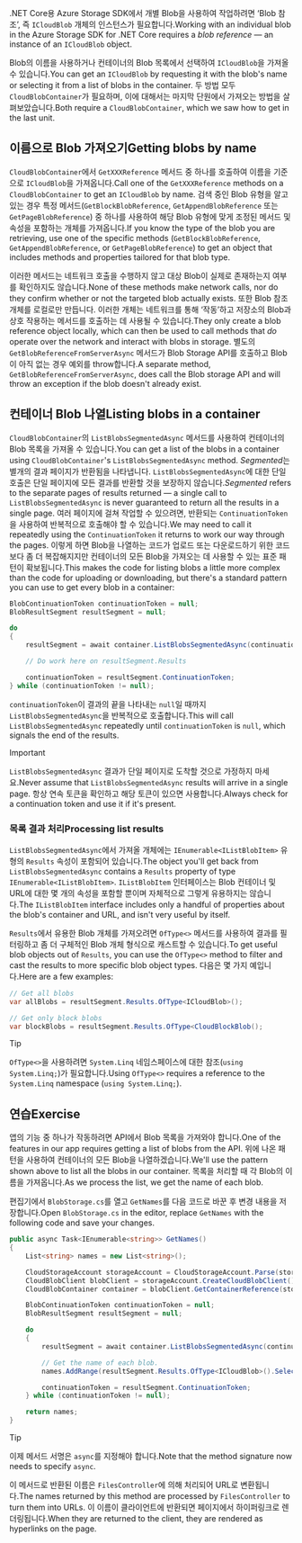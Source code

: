 <span data-ttu-id="34be3-101">.NET Core용 Azure Storage SDK에서 개별 Blob을 사용하여 작업하려면 ‘Blob 참조’, 즉 `ICloudBlob` 개체의 인스턴스가 필요합니다.</span><span class="sxs-lookup"><span data-stu-id="34be3-101">Working with an individual blob in the Azure Storage SDK for .NET Core requires a *blob reference* &mdash; an instance of an `ICloudBlob` object.</span></span>

<span data-ttu-id="34be3-102">Blob의 이름을 사용하거나 컨테이너의 Blob 목록에서 선택하여 `ICloudBlob`을 가져올 수 있습니다.</span><span class="sxs-lookup"><span data-stu-id="34be3-102">You can get an `ICloudBlob` by requesting it with the blob's name or selecting it from a list of blobs in the container.</span></span> <span data-ttu-id="34be3-103">두 방법 모두 `CloudBlobContainer`가 필요하며, 이에 대해서는 마지막 단원에서 가져오는 방법을 살펴보았습니다.</span><span class="sxs-lookup"><span data-stu-id="34be3-103">Both require a `CloudBlobContainer`, which we saw how to get in the last unit.</span></span>

## <a name="getting-blobs-by-name"></a><span data-ttu-id="34be3-104">이름으로 Blob 가져오기</span><span class="sxs-lookup"><span data-stu-id="34be3-104">Getting blobs by name</span></span>

<span data-ttu-id="34be3-105">`CloudBlobContainer`에서 `GetXXXReference` 메서드 중 하나를 호출하여 이름을 기준으로 `ICloudBlob`을 가져옵니다.</span><span class="sxs-lookup"><span data-stu-id="34be3-105">Call one of the `GetXXXReference` methods on a `CloudBlobContainer` to get an `ICloudBlob` by name.</span></span> <span data-ttu-id="34be3-106">검색 중인 Blob 유형을 알고 있는 경우 특정 메서드(`GetBlockBlobReference`, `GetAppendBlobReference` 또는 `GetPageBlobReference`) 중 하나를 사용하여 해당 Blob 유형에 맞게 조정된 메서드 및 속성을 포함하는 개체를 가져옵니다.</span><span class="sxs-lookup"><span data-stu-id="34be3-106">If you know the type of the blob you are retrieving, use one of the specific methods (`GetBlockBlobReference`, `GetAppendBlobReference`, or `GetPageBlobReference`) to get an object that includes methods and properties tailored for that blob type.</span></span>

<span data-ttu-id="34be3-107">이러한 메서드는 네트워크 호출을 수행하지 않고 대상 Blob이 실제로 존재하는지 여부를 확인하지도 않습니다.</span><span class="sxs-lookup"><span data-stu-id="34be3-107">None of these methods make network calls, nor do they confirm whether or not the targeted blob actually exists.</span></span> <span data-ttu-id="34be3-108">또한 Blob 참조 개체를 로컬로만 만듭니다. 이러한 개체는 네트워크를 통해 ‘작동’하고 저장소의 Blob과 상호 작용하는 메서드를 호출하는 데 사용될 수 있습니다.</span><span class="sxs-lookup"><span data-stu-id="34be3-108">They only create a blob reference object locally, which can then be used to call methods that *do* operate over the network and interact with blobs in storage.</span></span> <span data-ttu-id="34be3-109">별도의 `GetBlobReferenceFromServerAsync` 메서드가 Blob Storage API를 호출하고 Blob이 아직 없는 경우 예외를 throw합니다.</span><span class="sxs-lookup"><span data-stu-id="34be3-109">A separate method, `GetBlobReferenceFromServerAsync`, does call the Blob storage API and will throw an exception if the blob doesn't already exist.</span></span>

## <a name="listing-blobs-in-a-container"></a><span data-ttu-id="34be3-110">컨테이너 Blob 나열</span><span class="sxs-lookup"><span data-stu-id="34be3-110">Listing blobs in a container</span></span>

<span data-ttu-id="34be3-111">`CloudBlobContainer`의 `ListBlobsSegmentedAsync` 메서드를 사용하여 컨테이너의 Blob 목록을 가져올 수 있습니다.</span><span class="sxs-lookup"><span data-stu-id="34be3-111">You can get a list of the blobs in a container using `CloudBlobContainer`'s `ListBlobsSegmentedAsync` method.</span></span> <span data-ttu-id="34be3-112">*Segmented*는 별개의 결과 페이지가 반환됨을 나타냅니다. `ListBlobsSegmentedAsync`에 대한 단일 호출은 단일 페이지에 모든 결과를 반환할 것을 보장하지 않습니다.</span><span class="sxs-lookup"><span data-stu-id="34be3-112">*Segmented* refers to the separate pages of results returned &mdash; a single call to `ListBlobsSegmentedAsync` is never guaranteed to return all the results in a single page.</span></span> <span data-ttu-id="34be3-113">여러 페이지에 걸쳐 작업할 수 있으려면, 반환되는 `ContinuationToken`을 사용하여 반복적으로 호출해야 할 수 있습니다.</span><span class="sxs-lookup"><span data-stu-id="34be3-113">We may need to call it repeatedly using the `ContinuationToken` it returns to work our way through the pages.</span></span> <span data-ttu-id="34be3-114">이렇게 하면 Blob을 나열하는 코드가 업로드 또는 다운로드하기 위한 코드보다 좀 더 복잡해지지만 컨테이너의 모든 Blob을 가져오는 데 사용할 수 있는 표준 패턴이 확보됩니다.</span><span class="sxs-lookup"><span data-stu-id="34be3-114">This makes the code for listing blobs a little more complex than the code for uploading or downloading, but there's a standard pattern you can use to get every blob in a container:</span></span>

```csharp
BlobContinuationToken continuationToken = null;
BlobResultSegment resultSegment = null;

do
{
    resultSegment = await container.ListBlobsSegmentedAsync(continuationToken);

    // Do work here on resultSegment.Results

    continuationToken = resultSegment.ContinuationToken;
} while (continuationToken != null);
```

<span data-ttu-id="34be3-115">`continuationToken`이 결과의 끝을 나타내는 `null`일 때까지 `ListBlobsSegmentedAsync`을 반복적으로 호출합니다.</span><span class="sxs-lookup"><span data-stu-id="34be3-115">This will call `ListBlobsSegmentedAsync` repeatedly until `continuationToken` is `null`, which signals the end of the results.</span></span>

> [!IMPORTANT]
> <span data-ttu-id="34be3-116">`ListBlobsSegmentedAsync` 결과가 단일 페이지로 도착할 것으로 가정하지 마세요.</span><span class="sxs-lookup"><span data-stu-id="34be3-116">Never assume that `ListBlobsSegmentedAsync` results will arrive in a single page.</span></span> <span data-ttu-id="34be3-117">항상 연속 토큰을 확인하고 해당 토큰이 있으면 사용합니다.</span><span class="sxs-lookup"><span data-stu-id="34be3-117">Always check for a continuation token and use it if it's present.</span></span>

### <a name="processing-list-results"></a><span data-ttu-id="34be3-118">목록 결과 처리</span><span class="sxs-lookup"><span data-stu-id="34be3-118">Processing list results</span></span>

<span data-ttu-id="34be3-119">`ListBlobsSegmentedAsync`에서 가져올 개체에는 `IEnumerable<IListBlobItem>` 유형의 `Results` 속성이 포함되어 있습니다.</span><span class="sxs-lookup"><span data-stu-id="34be3-119">The object you'll get back from `ListBlobsSegmentedAsync` contains a `Results` property of type `IEnumerable<IListBlobItem>`.</span></span> <span data-ttu-id="34be3-120">`IListBlobItem` 인터페이스는 Blob 컨테이너 및 URL에 대한 몇 개의 속성을 포함할 뿐이며 자체적으로 그렇게 유용하지는 않습니다.</span><span class="sxs-lookup"><span data-stu-id="34be3-120">The `IListBlobItem` interface includes only a handful of properties about the blob's container and URL, and isn't very useful by itself.</span></span>

<span data-ttu-id="34be3-121">`Results`에서 유용한 Blob 개체를 가져오려면 `OfType<>` 메서드를 사용하여 결과를 필터링하고 좀 더 구체적인 Blob 개체 형식으로 캐스트할 수 있습니다.</span><span class="sxs-lookup"><span data-stu-id="34be3-121">To get useful blob objects out of `Results`, you can use the `OfType<>` method to filter and cast the results to more specific blob object types.</span></span> <span data-ttu-id="34be3-122">다음은 몇 가지 예입니다.</span><span class="sxs-lookup"><span data-stu-id="34be3-122">Here are a few examples:</span></span>

```csharp
// Get all blobs
var allBlobs = resultSegment.Results.OfType<ICloudBlob>();

// Get only block blobs
var blockBlobs = resultSegment.Results.OfType<CloudBlockBlob();
```

> [!TIP]
> <span data-ttu-id="34be3-123">`OfType<>`을 사용하려면 `System.Linq` 네임스페이스에 대한 참조(`using System.Linq;`)가 필요합니다.</span><span class="sxs-lookup"><span data-stu-id="34be3-123">Using `OfType<>` requires a reference to the `System.Linq` namespace (`using System.Linq;`).</span></span>

## <a name="exercise"></a><span data-ttu-id="34be3-124">연습</span><span class="sxs-lookup"><span data-stu-id="34be3-124">Exercise</span></span>

<span data-ttu-id="34be3-125">앱의 기능 중 하나가 작동하려면 API에서 Blob 목록을 가져와야 합니다.</span><span class="sxs-lookup"><span data-stu-id="34be3-125">One of the features in our app requires getting a list of blobs from the API.</span></span> <span data-ttu-id="34be3-126">위에 나온 패턴을 사용하여 컨테이너의 모든 Blob을 나열하겠습니다.</span><span class="sxs-lookup"><span data-stu-id="34be3-126">We'll use the pattern shown above to list all the blobs in our container.</span></span> <span data-ttu-id="34be3-127">목록을 처리할 때 각 Blob의 이름을 가져옵니다.</span><span class="sxs-lookup"><span data-stu-id="34be3-127">As we process the list, we get the name of each blob.</span></span>

<span data-ttu-id="34be3-128">편집기에서 `BlobStorage.cs`를 열고 `GetNames`를 다음 코드로 바꾼 후 변경 내용을 저장합니다.</span><span class="sxs-lookup"><span data-stu-id="34be3-128">Open `BlobStorage.cs` in the editor, replace `GetNames` with the following code and save your changes.</span></span>

```csharp
public async Task<IEnumerable<string>> GetNames()
{
    List<string> names = new List<string>();

    CloudStorageAccount storageAccount = CloudStorageAccount.Parse(storageConfig.ConnectionString);
    CloudBlobClient blobClient = storageAccount.CreateCloudBlobClient();
    CloudBlobContainer container = blobClient.GetContainerReference(storageConfig.FileContainerName);

    BlobContinuationToken continuationToken = null;
    BlobResultSegment resultSegment = null;

    do
    {
        resultSegment = await container.ListBlobsSegmentedAsync(continuationToken);

        // Get the name of each blob.
        names.AddRange(resultSegment.Results.OfType<ICloudBlob>().Select(b => b.Name));

        continuationToken = resultSegment.ContinuationToken;
    } while (continuationToken != null);

    return names;
}
```

> [!TIP]
> <span data-ttu-id="34be3-129">이제 메서드 서명은 `async`를 지정해야 합니다.</span><span class="sxs-lookup"><span data-stu-id="34be3-129">Note that the method signature now needs to specify `async`.</span></span>

<span data-ttu-id="34be3-130">이 메서드로 반환된 이름은 `FilesController`에 의해 처리되어 URL로 변환됩니다.</span><span class="sxs-lookup"><span data-stu-id="34be3-130">The names returned by this method are processed by `FilesController` to turn them into URLs.</span></span> <span data-ttu-id="34be3-131">이 이름이 클라이언트에 반환되면 페이지에서 하이퍼링크로 렌더링됩니다.</span><span class="sxs-lookup"><span data-stu-id="34be3-131">When they are returned to the client, they are rendered as hyperlinks on the page.</span></span>